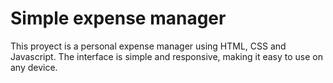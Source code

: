 # Simple expense manager

This proyect is a personal expense manager using HTML, CSS and Javascript. The interface is simple and responsive, making it easy to use on any device.
